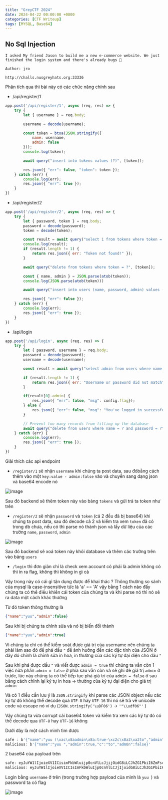```yaml
---
title: "GreyCTF 2024"
date: 2024-04-22 00:00:00 +0800
categories: [CTF Writeup]
tags: [MYSQL, Base64]
---
```




## No Sql Injection
```
I asked My friend Jason to build me a new e-commerce website. We just finished the login system and there's already bugs 🤦

Author: jro

http://challs.nusgreyhats.org:33336

```

Phân tích qua thì bài này có các chức năng chính sau

+ /api/register/1

```js
app.post('/api/register/1', async (req, res) => {
    try {
        let { username } = req.body;

        username = decode(username);

        const token = btoa(JSON.stringify({
            name: username,
            admin: false
        }));
        console.log(token);

        await query("insert into tokens values (?)", [token]);

        res.json({ "err": false, "token": token });
    } catch (err) {
        console.log(err);
        res.json({ "err": true });
    }
})
```

+ /api/register/2

```js
app.post('/api/register/2', async (req, res) => {
    try {
        let { password, token } = req.body;
        password = decode(password);
        token = decode(token);

        const result = await query("select 1 from tokens where token = ?", [token]);
        console.log(result);
        if (result.length != 1) {
            return res.json({ err: "Token not found!" });
        }

        await query("delete from tokens where token = ?", [token]);

        const { name, admin } = JSON.parse(atob(token));
        console.log(JSON.parse(atob(token)))

        await query("insert into users (name, password, admin) values (?, ?, ?)", [name.toString(), password, admin === true]);

        res.json({ "err": false });
    } catch (err) {
        console.log(err);
        res.json({ "err": true });
    }
})
```
+ /api/login

```js
app.post('/api/login', async (req, res) => {
    try {
        let { password, username } = req.body;
        password = decode(password);
        username = decode(username);

        const result = await query("select admin from users where name = ? and password = ?", [username, password]);

        if (result.length != 1) {
            return res.json({ err: "Username or password did not match" });
        }

        if(result[0].admin) {
            res.json({ "err": false, "msg": config.flag});
        } else {
            res.json({ "err": false, "msg": "You've logged in successfully, but there's no flag here!"});
        }

        // Prevent too many records from filling up the database
        await query("delete from users where name = ? and password = ?", [username, password]);
    } catch (err) {
        console.log(err);
        res.json({ "err": true });
    }
})

```

Giải thích các api endpoint

+ `/register/1` sẽ nhận `username` khi chúng ta post data, sau đóbằng cách thêm vào một `key:value - admin:false` vào và chuyển sang dạng json và base64 encode nó

![image](https://i.imgur.com/qZIVrvt.png)

Sau đó backend sẽ thêm token này vào bảng `tokens` và gửi trả ta token như trên

+ `/register/2` sẽ nhận `password` và `token` (cả 2 đều đã bị base64) khi chúng ta post data, sau đó decode cả 2 và kiểm tra xem `token` đã có trong db chưa, nếu có thì parse nó thành json và lấy dữ liệu của các trường `name`, `password`, `admin`

![image](https://i.imgur.com/F1KftEI.png)

Sau đó backend sẽ xoá token này khỏi database và thêm các trường trên vào bảng `users`

+ `/login` thì đơn giản chỉ là check xem account có phải là admin không có thì in ra flag, không thì không in gì cả

Vậy trong này có cái gì tận dụng được để khai thác ? Thông thường so sánh của mysql là case-insensitive tức là 'a' == 'A' vậy bằng 1 cách nào đấy chúng ta có thể điều khiển cái token của chúng ta và khi parse nó thì nó sẽ ra data một cách khác thường

Từ đó token thông thường là

```json
{"name":"yuu","admin":false}
```

Sau khi bị chúng ta chỉnh sửa và nó bị biến đổi thành

```json
{"name":"yuu","admin":true}
```

Vì chúng ta chỉ có thể kiểm soát được giá trị của username nên chúng ta phải làm sao đó để phá dấu `"` để ảnh hưởng đến các đặc tính của JSON ở đây đó chính là chỉnh sửa in hoa, in thường của các ký tự đại diện cho dâu `"`

Sau khi phá được dấu `"` và viết được `admin = true` thì chúng ta vẫn còn 1 việc nữa phần `admin = false` ở phía sau vẫn còn và sẽ ghi đè giá trị `admin` ở trước, lúc này chúng ta có thể tiếp tục phá giá trị của `admin = false` ở sau bằng cách chỉnh lại ký tự in hoa -> thường của ký tự đại diện cho giá trị `admin`

Và có 1 điều cần lưu ý là `JSON.stringify` khi parse các JSON object nếu các ký tự đó không thể decode qua `UTF-8` hay `UTF-16` thì nó sẽ trả về unicode code và escape nó ví dụ (`JSON.stringify('\uDF06')` -> `'"\\udf06"'` )

Vậy chúng ta vừa corrupt cái base64 token và kiểm tra xem các ký tự đó có thể decode qua `UTF-8` hay `UTF-16` không

Dưới đây là một cách mình tìm được

```js
safe : b'{"name":"yuu (\xac\x8aadmin\x8a:true-\xc2c\x8a3\xa2to","admin":false}',
malicious: b'{"name":"yuu ","admin":true,"c":"to","admOn":false}'
```

2 base64 của payload trên

```js
safe: eyJuYW1lIjoieXV1ICisimFkbWluijp0cnVlLcJjijOidG8iLCJhZG1PbiI6ZmFsc2V9,
malicious: eyJuYW1lIjoieXV1ICIsImFkbWluIjp0cnVlLCJjIjoidG8iLCJhZG1PbiI6ZmFsc2V9
```

Login bằng `username` ở trên (trong trường hợp payload của mình là `yuu `) và password ta có flag

![image](https://i.imgur.com/pZyldot.png)



